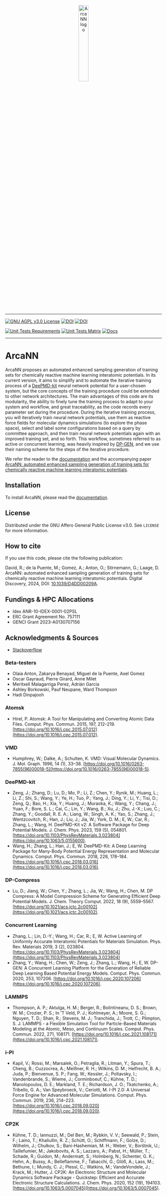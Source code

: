 <div style="text-align: center;">
<img src="./docs/arcann_logo.svg" alt="ArcaNN logo" style="width: 25%; height: auto;" />
</div>

---

[![GNU AGPL v3.0 License](https://img.shields.io/github/license/arcann-chem/arcann_training.svg)](https://github.com/arcann-chem/arcann_training/blob/main/LICENSE)
[![DOI](https://img.shields.io/badge/DOI-10.1039%2FD4DD00209A-004976.svg)](https://doi.org/10.1039/D4DD00209A)
[![DOI](https://img.shields.io/badge/DOI-10.48550%2FarXiv.2407.07751-b31b1b.svg)](https://doi.org/10.48550/arXiv.2407.07751)

[![Unit Tests Requirements](https://github.com/arcann-chem/arcann/actions/workflows/unittests_requirements.yml/badge.svg)](https://github.com/arcann-chem/arcann/actions/workflows/unittests_requirements.yml)
[![Unit Tests Matrix](https://github.com/arcann-chem/arcann/actions/workflows/unittests_matrix.yml/badge.svg?branch=main)](https://github.com/arcann-chem/arcann/actions/workflows/unittests_matrix.yml)
[![Docs](https://github.com/arcann-chem/arcann/actions/workflows/docs.yml/badge.svg?branch=main)](https://github.com/arcann-chem/arcann/actions/workflows/docs.yml)

---

# ArcaNN #

ArcaNN proposes an automated enhanced sampling generation of training sets for chemically reactive machine learning interatomic potentials.
In its current version, it aims to simplify and to automate the iterative training process of a [DeePMD-kit](https://doi.org/10.1063/5.0155600) neural network potential for a user-chosen system, but the core concepts of the training procedure could be extended to other network architectures.
The main advantages of this code are its modularity, the ability to finely tune the training process to adapt to your system and workflow, and great traceability, as the code records every parameter set during the procedure.
During the iterative training process, you will iteratively train neural network potentials, use them as reactive force fields for molecular dynamics simulations (to explore the phase space), select and label some configurations based on a query by committee approach, and then train neural network potentials again with an improved training set, and so forth.
This workflow, sometimes referred to as active or concurrent learning, was heavily inspired by [DP-GEN](https://doi.org/10.1016/j.cpc.2020.107206), and we use their naming scheme for the steps of the iterative procedure.

We refer the reader to the [documentation](https://arcann-chem.github.io/arcann_training/) and the accompanying paper [ArcaNN: automated enhanced sampling generation of training sets for chemically reactive machine learning interatomic potentials](https://doi.org/10.1039/D4DD00209A).

## Installation ##

To install ArcaNN, please read the [documentation](https://arcann-chem.github.io/arcann_training/getting-started/requirements/).

## License ##

Distributed under the GNU Affero General Public License v3.0. See `LICENSE` for more information.

## How to cite ##

If you use this code, please cite the following publication:

David, R.; de la Puente, M.; Gomez, A.; Anton, O.; Stirnemann, G.; Laage, D. ArcaNN: automated enhanced sampling generation of training sets for chemically reactive machine learning interatomic potentials. Digital Discovery, 2024, DOI: [10.1039/D4DD00209A](https://doi.org/10.1039/D4DD00209A).

## Fundings & HPC Allocations ##

- Idex ANR-10-IDEX-0001-02PSL
- ERC Grant Agreement No. 757111
- GENCI Grant 2023-A0130707156

## Acknowledgments & Sources ##

- [Stackoverflow](https://stackoverflow.com/)

### Beta-testers ###

- Olaia Anton, Zakarya Benayad, Miguel de la Puente, Axel Gomez
- Oscar Gayraud, Pierre Girard, Anne Milet
- Meritxell Malagarriga Perez, Adrián García
- Ashley Borkowski, Pauf Neupane, Ward Thompson
- Hadi Dinpajooh

### Atomsk ###

- Hirel, P. Atomsk: A Tool for Manipulating and Converting Atomic Data Files. Comput. Phys. Commun. 2015, 197, 212–219. [https://doi.org/10.1016/j.cpc.2015.07.012](https://doi.org/10.1016/j.cpc.2015.07.012).

### VMD ###

- Humphrey, W.; Dalke, A.; Schulten, K. VMD: Visual Molecular Dynamics. J. Mol. Graph. 1996, 14 (1), 33–38. [https://doi.org/10.1016/0263-7855(96)00018-5](https://doi.org/10.1016/0263-7855(96)00018-5).

### DeePMD-kit ###

- Zeng, J.; Zhang, D.; Lu, D.; Mo, P.; Li, Z.; Chen, Y.; Rynik, M.; Huang, L.; Li, Z.; Shi, S.; Wang, Y.; Ye, H.; Tuo, P.; Yang, J.; Ding, Y.; Li, Y.; Tisi, D.; Zeng, Q.; Bao, H.; Xia, Y.; Huang, J.; Muraoka, K.; Wang, Y.; Chang, J.; Yuan, F.; Bore, S. L.; Cai, C.; Lin, Y.; Wang, B.; Xu, J.; Zhu, J.-X.; Luo, C.; Zhang, Y.; Goodall, R. E. A.; Liang, W.; Singh, A. K.; Yao, S.; Zhang, J.; Wentzcovitch, R.; Han, J.; Liu, J.; Jia, W.; York, D. M.; E, W.; Car, R.; Zhang, L.; Wang, H. DeePMD-Kit v2: A Software Package for Deep Potential Models. J. Chem. Phys. 2023, 159 (5), 054801. [https://doi.org/10.1103/PhysRevMaterials.3.023804](https://doi.org/10.1063/5.0155600).
- Wang, H.; Zhang, L.; Han, J.; E, W. DeePMD-Kit: A Deep Learning Package for Many-Body Potential Energy Representation and Molecular Dynamics. Comput. Phys. Commun. 2018, 228, 178–184. [https://doi.org/10.1016/j.cpc.2018.03.016](https://doi.org/10.1016/j.cpc.2018.03.016).

### DP-Compress ###

- Lu, D.; Jiang, W.; Chen, Y.; Zhang, L.; Jia, W.; Wang, H.; Chen, M. DP Compress: A Model Compression Scheme for Generating Efficient Deep Potential Models. J. Chem. Theory Comput. 2022, 18 (9), 5559–5567. [https://doi.org/10.1021/acs.jctc.2c00102](https://doi.org/10.1021/acs.jctc.2c00102).

### Concurrent Learning ###

- Zhang, L.; Lin, D.-Y.; Wang, H.; Car, R.; E, W. Active Learning of Uniformly Accurate Interatomic Potentials for Materials Simulation. Phys. Rev. Materials 2019, 3 (2), 023804. [https://doi.org/10.1103/PhysRevMaterials.3.023804](https://doi.org/10.1103/PhysRevMaterials.3.023804)
- Zhang, Y.; Wang, H.; Chen, W.; Zeng, J.; Zhang, L.; Wang, H.; E, W. DP-GEN: A Concurrent Learning Platform for the Generation of Reliable Deep Learning Based Potential Energy Models. Comput. Phys. Commun. 2020, 253, 107206. [https://doi.org/10.1016/j.cpc.2020.107206](https://doi.org/10.1016/j.cpc.2020.107206).

### LAMMPS ###

- Thompson, A. P.; Aktulga, H. M.; Berger, R.; Bolintineanu, D. S.; Brown, W. M.; Crozier, P. S.; In ’T Veld, P. J.; Kohlmeyer, A.; Moore, S. G.; Nguyen, T. D.; Shan, R.; Stevens, M. J.; Tranchida, J.; Trott, C.; Plimpton, S. J. LAMMPS - a Flexible Simulation Tool for Particle-Based Materials Modeling at the Atomic, Meso, and Continuum Scales. Comput. Phys. Commun. 2022, 271, 108171. [https://doi.org/10.1016/j.cpc.2021.108171](https://doi.org/10.1016/j.cpc.2021.108171).

### i-PI ###

- Kapil, V.; Rossi, M.; Marsalek, O.; Petraglia, R.; Litman, Y.; Spura, T.; Cheng, B.; Cuzzocrea, A.; Meißner, R. H.; Wilkins, D. M.; Helfrecht, B. A.; Juda, P.; Bienvenue, S. P.; Fang, W.; Kessler, J.; Poltavsky, I.; Vandenbrande, S.; Wieme, J.; Corminboeuf, C.; Kühne, T. D.; Manolopoulos, D. E.; Markland, T. E.; Richardson, J. O.; Tkatchenko, A.; Tribello, G. A.; Van Speybroeck, V.; Ceriotti, M. I-PI 2.0: A Universal Force Engine for Advanced Molecular Simulations. Comput. Phys. Commun. 2019, 236, 214–223. [https://doi.org/10.1016/j.cpc.2018.09.020](https://doi.org/10.1016/j.cpc.2018.09.020).

### CP2K ###

- Kühne, T. D.; Iannuzzi, M.; Del Ben, M.; Rybkin, V. V.; Seewald, P.; Stein, F.; Laino, T.; Khaliullin, R. Z.; Schütt, O.; Schiffmann, F.; Golze, D.; Wilhelm, J.; Chulkov, S.; Bani-Hashemian, M. H.; Weber, V.; Borštnik, U.; Taillefumier, M.; Jakobovits, A. S.; Lazzaro, A.; Pabst, H.; Müller, T.; Schade, R.; Guidon, M.; Andermatt, S.; Holmberg, N.; Schenter, G. K.; Hehn, A.; Bussy, A.; Belleflamme, F.; Tabacchi, G.; Glöß, A.; Lass, M.; Bethune, I.; Mundy, C. J.; Plessl, C.; Watkins, M.; VandeVondele, J.; Krack, M.; Hutter, J. CP2K: An Electronic Structure and Molecular Dynamics Software Package - Quickstep: Efficient and Accurate Electronic Structure Calculations. J. Chem. Phys. 2020, 152 (19), 194103. [https://doi.org/10.1063/5.0007045](https://doi.org/10.1063/5.0007045).

